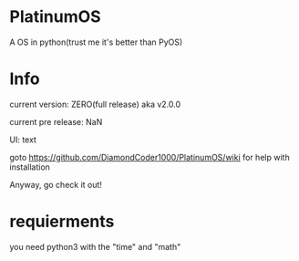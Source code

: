 # PlatinumOS
A OS in python(trust me it's better than PyOS)
# Info
current version: ZERO(full release) aka v2.0.0

current pre release: NaN

UI: text

goto https://github.com/DiamondCoder1000/PlatinumOS/wiki for help with installation

Anyway, go check it out!

# requierments
you need python3 with the "time" and "math"

